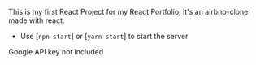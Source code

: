This is my first React Project for my React Portfolio, it's an airbnb-clone made with react.

- Use [`npn start`] or [`yarn start`] to start the server

Google API key not included
